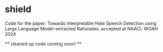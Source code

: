 # shield
Code for the paper: Towards Interpretable Hate Speech Detection using Large Language Model-extracted Rationales, accepted at NAACL WOAH 2024


** cleaned up code coming soon! **
